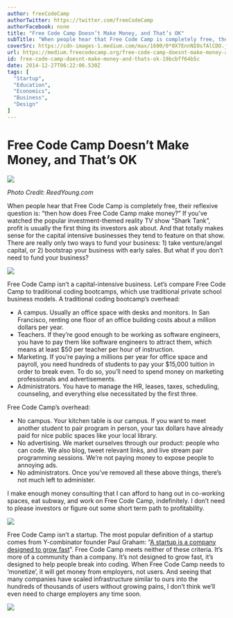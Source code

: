 ```yaml
---
author: freeCodeCamp
authorTwitter: https://twitter.com/freeCodeCamp
authorFacebook: none
title: "Free Code Camp Doesn’t Make Money, and That’s OK"
subTitle: "When people hear that Free Code Camp is completely free, their reflexive question is: “then how does Free Code Camp make money?” If you’v..."
coverSrc: https://cdn-images-1.medium.com/max/1600/0*0X7EnnNI0sfAlCDO.jpg
url: https://medium.freecodecamp.org/free-code-camp-doesnt-make-money-and-thats-ok-19bcbff64b5c
id: free-code-camp-doesnt-make-money-and-thats-ok-19bcbff64b5c
date: 2014-12-27T06:22:06.530Z
tags: [
  "Startup",
  "Education",
  "Economics",
  "Business",
  "Design"
]
---
```

# Free Code Camp Doesn’t Make Money, and That’s OK



![](https://cdn-images-1.medium.com/max/1600/0*0X7EnnNI0sfAlCDO.jpg)

_Photo Credit: ReedYoung.com_



When people hear that Free Code Camp is completely free, their reflexive question is: “then how does Free Code Camp make money?” If you’ve watched the popular investment-themed reality TV show “Shark Tank”, profit is usually the first thing its investors ask about. And that totally makes sense for the capital intensive businesses they tend to feature on that show. There are really only two ways to fund your business: 1) take venture/angel capital, or 2) bootstrap your business with early sales. But what if you don’t need to fund your business?



![](https://cdn-images-1.medium.com/max/1600/0*99JYB6xvU8C-aQNX.jpg)



Free Code Camp isn’t a capital-intensive business. Let’s compare Free Code Camp to traditional coding bootcamps, which use traditional private school business models. A traditional coding bootcamp’s overhead:

*   A campus. Usually an office space with desks and monitors. In San Francisco, renting one floor of an office building costs about a million dollars per year.
*   Teachers. If they’re good enough to be working as software engineers, you have to pay them like software engineers to attract them, which means at least $50 per teacher per hour of instruction.
*   Marketing. If you’re paying a millions per year for office space and payroll, you need hundreds of students to pay your $15,000 tuition in order to break even. To do so, you’ll need to spend money on marketing professionals and advertisements.
*   Administrators. You have to manage the HR, leases, taxes, scheduling, counseling, and everything else necessitated by the first three.

Free Code Camp’s overhead:

*   No campus. Your kitchen table is our campus. If you want to meet another student to pair program in person, your tax dollars have already paid for nice public spaces like your local library.
*   No advertising. We market ourselves through our product: people who can code. We also blog, tweet relevant links, and live stream pair programming sessions. We’re not paying money to expose people to annoying ads.
*   No administrators. Once you’ve removed all these above things, there’s not much left to administer.

I make enough money consulting that I can afford to hang out in co-working spaces, eat subway, and work on Free Code Camp, indefinitely. I don’t need to please investors or figure out some short term path to profitability.



![](https://cdn-images-1.medium.com/max/1600/0*n_WkF1ALbM2iu-qs.jpg)



Free Code Camp isn’t a startup. The most popular definition of a startup comes from Y-combinator founder Paul Graham: “[A startup is a company designed to grow fast](http://www.paulgraham.com/growth.html)”. Free Code Camp meets neither of these criteria. It’s more of a community than a company. It’s not designed to grow fast, it’s designed to help people break into coding. When Free Code Camp needs to ‘monetize’, it will get money from employers, not users. And seeing that many companies have scaled infrastructure similar to ours into the hundreds of thousands of users without growing pains, I don’t think we’ll even need to charge employers any time soon.



![](https://cdn-images-1.medium.com/max/1600/0*FLLrZEvJI-Z-vWov.jpg)










